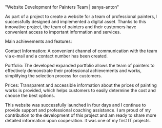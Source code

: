 "Website Development for Painters Team | sanya-anton"

As part of a project to create a website for a team of professional painters, I successfully designed and implemented a digital asset. Thanks to this innovative project, the team of painters and their customers have convenient access to important information and services.

Main achievements and features:

Contact Information:
A convenient channel of communication with the team via e-mail and a contact number has been created.

Portfolio:
The developed expanded portfolio allows the team of painters to effectively demonstrate their professional achievements and works, simplifying the selection process for customers.

Prices:
Transparent and accessible information about the prices of painting works is provided, which helps customers to easily determine the cost and choose the best options.

This website was successfully launched in four days and I continue to provide support and professional coaching assistance. I am proud of my contribution to the development of this project and am ready to share more detailed information upon cooperation. It was one of my first IT projects.
